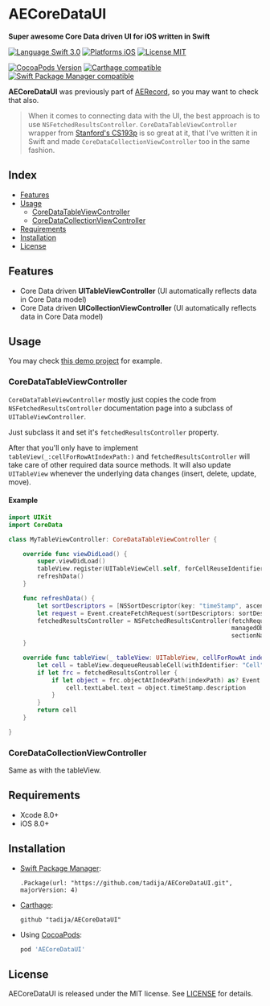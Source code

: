 # AECoreDataUI
**Super awesome Core Data driven UI for iOS written in Swift**

[![Language Swift 3.0](https://img.shields.io/badge/Language-Swift%203.0-orange.svg?style=flat)](https://swift.org)
[![Platforms iOS](https://img.shields.io/badge/Platforms-iOS-lightgray.svg?style=flat)](http://www.apple.com)
[![License MIT](https://img.shields.io/badge/License-MIT-lightgrey.svg?style=flat)](https://github.com/tadija/AECoreDataUI/blob/master/LICENSE)

[![CocoaPods Version](https://img.shields.io/cocoapods/v/AECoreDataUI.svg?style=flat)](https://cocoapods.org/pods/AECoreDataUI)
[![Carthage compatible](https://img.shields.io/badge/Carthage-compatible-brightgreen.svg?style=flat)](https://github.com/Carthage/Carthage)
[![Swift Package Manager compatible](https://img.shields.io/badge/Swift%20Package%20Manager-compatible-brightgreen.svg)](https://github.com/apple/swift-package-manager)

**AECoreDataUI** was previously part of [AERecord](https://github.com/tadija/AERecord), 
so you may want to check that also.

>When it comes to connecting data with the UI, the best approach is to use `NSFetchedResultsController`.
`CoreDataTableViewController` wrapper from [Stanford's CS193p](http://www.stanford.edu/class/cs193p/cgi-bin/drupal/downloads-2013-winter) 
is so great at it, that I've written it in Swift and made `CoreDataCollectionViewController` too in the same fashion.  

## Index
- [Features](#features)
- [Usage](#usage)
    - [CoreDataTableViewController](#coredatatableviewcontroller)
    - [CoreDataCollectionViewController](#coredatacollectionviewcontroller)
- [Requirements](#requirements)
- [Installation](#installation)
- [License](#license)

## Features
- Core Data driven **UITableViewController** (UI automatically reflects data in Core Data model)
- Core Data driven **UICollectionViewController** (UI automatically reflects data in Core Data model)

## Usage

You may check [this demo project](https://github.com/tadija/AECoreDataDemo) for example.

### CoreDataTableViewController
`CoreDataTableViewController` mostly just copies the code from `NSFetchedResultsController`
documentation page into a subclass of `UITableViewController`.

Just subclass it and set it's `fetchedResultsController` property.

After that you'll only have to implement `tableView(_:cellForRowAtIndexPath:)` 
and `fetchedResultsController` will take care of other required data source methods.
It will also update `UITableView` whenever the underlying data changes (insert, delete, update, move).

#### Example

```swift
import UIKit
import CoreData

class MyTableViewController: CoreDataTableViewController {

    override func viewDidLoad() {
        super.viewDidLoad()
        tableView.register(UITableViewCell.self, forCellReuseIdentifier: "Cell")
        refreshData()
    }

    func refreshData() {
        let sortDescriptors = [NSSortDescriptor(key: "timeStamp", ascending: true)]
        let request = Event.createFetchRequest(sortDescriptors: sortDescriptors)
        fetchedResultsController = NSFetchedResultsController(fetchRequest: request,
                                                              managedObjectContext: AERecord.Context.default,
                                                              sectionNameKeyPath: nil, cacheName: nil)
    }

    override func tableView(_ tableView: UITableView, cellForRowAt indexPath: IndexPath) -> UITableViewCell {
        let cell = tableView.dequeueReusableCell(withIdentifier: "Cell", for: indexPath) as UITableViewCell
        if let frc = fetchedResultsController {
            if let object = frc.objectAtIndexPath(indexPath) as? Event {
                cell.textLabel.text = object.timeStamp.description
            }
        }
        return cell
    }

}
```

### CoreDataCollectionViewController
Same as with the tableView.

## Requirements
- Xcode 8.0+
- iOS 8.0+

## Installation

- [Swift Package Manager](https://swift.org/package-manager/):

    ```
    .Package(url: "https://github.com/tadija/AECoreDataUI.git", majorVersion: 4)
    ```

- [Carthage](https://github.com/Carthage/Carthage):

    ```ogdl
    github "tadija/AECoreDataUI"
    ```

- Using [CocoaPods](http://cocoapods.org/):

    ```ruby
    pod 'AECoreDataUI'
    ```

## License
AECoreDataUI is released under the MIT license. See [LICENSE](LICENSE) for details.
